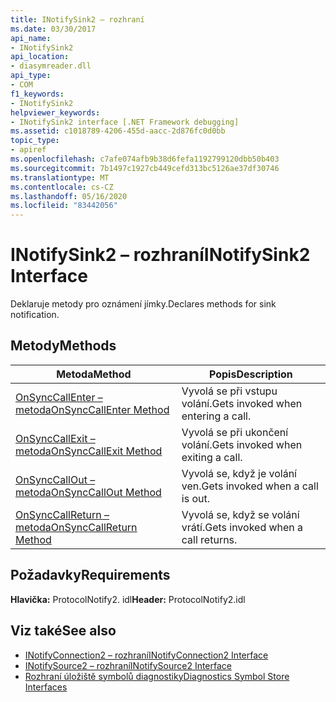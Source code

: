 ```yaml
---
title: INotifySink2 – rozhraní
ms.date: 03/30/2017
api_name:
- INotifySink2
api_location:
- diasymreader.dll
api_type:
- COM
f1_keywords:
- INotifySink2
helpviewer_keywords:
- INotifySink2 interface [.NET Framework debugging]
ms.assetid: c1018789-4206-455d-aacc-2d876fc0d0bb
topic_type:
- apiref
ms.openlocfilehash: c7afe074afb9b38d6fefa1192799120dbb50b403
ms.sourcegitcommit: 7b1497c1927cb449cefd313bc5126ae37df30746
ms.translationtype: MT
ms.contentlocale: cs-CZ
ms.lasthandoff: 05/16/2020
ms.locfileid: "83442056"
---
```

# <a name="inotifysink2-interface"></a><span data-ttu-id="c9cdc-102">INotifySink2 – rozhraní</span><span class="sxs-lookup"><span data-stu-id="c9cdc-102">INotifySink2 Interface</span></span>
<span data-ttu-id="c9cdc-103">Deklaruje metody pro oznámení jímky.</span><span class="sxs-lookup"><span data-stu-id="c9cdc-103">Declares methods for sink notification.</span></span>  
  
## <a name="methods"></a><span data-ttu-id="c9cdc-104">Metody</span><span class="sxs-lookup"><span data-stu-id="c9cdc-104">Methods</span></span>  
  
|<span data-ttu-id="c9cdc-105">Metoda</span><span class="sxs-lookup"><span data-stu-id="c9cdc-105">Method</span></span>|<span data-ttu-id="c9cdc-106">Popis</span><span class="sxs-lookup"><span data-stu-id="c9cdc-106">Description</span></span>|  
|------------|-----------------|  
|[<span data-ttu-id="c9cdc-107">OnSyncCallEnter – metoda</span><span class="sxs-lookup"><span data-stu-id="c9cdc-107">OnSyncCallEnter Method</span></span>](inotifysink2-onsynccallenter-method.md)|<span data-ttu-id="c9cdc-108">Vyvolá se při vstupu volání.</span><span class="sxs-lookup"><span data-stu-id="c9cdc-108">Gets invoked when entering a call.</span></span>|  
|[<span data-ttu-id="c9cdc-109">OnSyncCallExit – metoda</span><span class="sxs-lookup"><span data-stu-id="c9cdc-109">OnSyncCallExit Method</span></span>](inotifysink2-onsynccallexit-method.md)|<span data-ttu-id="c9cdc-110">Vyvolá se při ukončení volání.</span><span class="sxs-lookup"><span data-stu-id="c9cdc-110">Gets invoked when exiting a call.</span></span>|  
|[<span data-ttu-id="c9cdc-111">OnSyncCallOut – metoda</span><span class="sxs-lookup"><span data-stu-id="c9cdc-111">OnSyncCallOut Method</span></span>](inotifysink2-onsynccallout-method.md)|<span data-ttu-id="c9cdc-112">Vyvolá se, když je volání ven.</span><span class="sxs-lookup"><span data-stu-id="c9cdc-112">Gets invoked when a call is out.</span></span>|  
|[<span data-ttu-id="c9cdc-113">OnSyncCallReturn – metoda</span><span class="sxs-lookup"><span data-stu-id="c9cdc-113">OnSyncCallReturn Method</span></span>](inotifysink2-onsynccallreturn-method.md)|<span data-ttu-id="c9cdc-114">Vyvolá se, když se volání vrátí.</span><span class="sxs-lookup"><span data-stu-id="c9cdc-114">Gets invoked when a call returns.</span></span>|  
  
## <a name="requirements"></a><span data-ttu-id="c9cdc-115">Požadavky</span><span class="sxs-lookup"><span data-stu-id="c9cdc-115">Requirements</span></span>  
 <span data-ttu-id="c9cdc-116">**Hlavička:** ProtocolNotify2. idl</span><span class="sxs-lookup"><span data-stu-id="c9cdc-116">**Header:** ProtocolNotify2.idl</span></span>  
  
## <a name="see-also"></a><span data-ttu-id="c9cdc-117">Viz také</span><span class="sxs-lookup"><span data-stu-id="c9cdc-117">See also</span></span>

- [<span data-ttu-id="c9cdc-118">INotifyConnection2 – rozhraní</span><span class="sxs-lookup"><span data-stu-id="c9cdc-118">INotifyConnection2 Interface</span></span>](inotifyconnection2-interface.md)
- [<span data-ttu-id="c9cdc-119">INotifySource2 – rozhraní</span><span class="sxs-lookup"><span data-stu-id="c9cdc-119">INotifySource2 Interface</span></span>](inotifysource2-interface.md)
- [<span data-ttu-id="c9cdc-120">Rozhraní úložiště symbolů diagnostiky</span><span class="sxs-lookup"><span data-stu-id="c9cdc-120">Diagnostics Symbol Store Interfaces</span></span>](diagnostics-symbol-store-interfaces.md)
